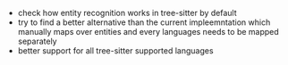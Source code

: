 - check how entity recognition works in tree-sitter by default
- try to find a better alternative than the current impleemntation which manually maps over entities and every languages needs to be mapped separately
- better support for all tree-sitter supported languages